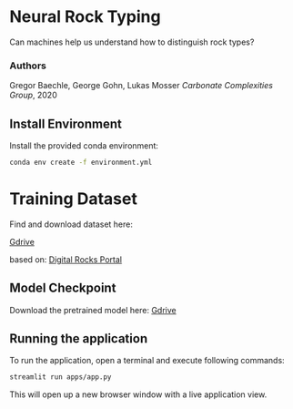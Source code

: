 # Neural Rock Typing
Can machines help us understand how to distinguish rock types?

### Authors

Gregor Baechle, George Gohn, Lukas Mosser
_Carbonate Complexities Group_, 2020

## Install Environment

Install the provided conda environment:
```bash
conda env create -f environment.yml
```

# Training Dataset

Find and download dataset here:

[Gdrive](https://drive.google.com/drive/folders/1_xBydGIVzWQe9htU3Yacqa34h2vEGoE5?usp=sharing)

based on: [Digital Rocks Portal](https://www.digitalrocksportal.org/projects/215)

## Model Checkpoint

Download the pretrained model here:
[Gdrive](https://drive.google.com/drive/folders/1vtct_onMmL2Ax13hMILwJRoGDG_GMDev?usp=sharing)

## Running the application

To run the application, open a terminal and execute following commands:
```bash
streamlit run apps/app.py
```

This will open up a new browser window with a live application view.


